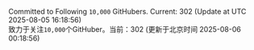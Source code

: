 Committed to Following `10,000` GitHubers. Current: <!-- FOLLOWING_COUNT -->302<!-- FOLLOWING_COUNT --> (Update at UTC <!-- LAST_UPDATED -->2025-08-05 16:18:56<!-- LAST_UPDATED -->)<br>
致力于关注`10,000`个GitHuber。当前：<!-- FOLLOWING_COUNT -->302<!-- FOLLOWING_COUNT --> (更新于北京时间 <!-- LAST_UPDATED_CST -->2025-08-06 00:18:56<!-- LAST_UPDATED_CST -->)
